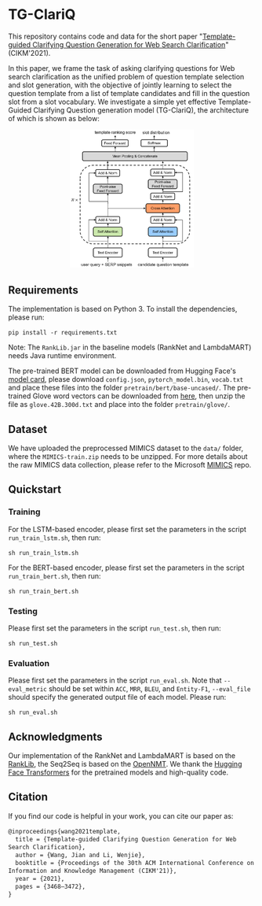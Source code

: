 # TG-ClariQ
This repository contains code and data for the short paper "[Template-guided Clarifying Question Generation for Web Search Clarification](https://iwangjian.github.io/pdf/CIKM2021.wang.pdf)" (CIKM'2021).

In this paper, we frame the task of asking clarifying questions for Web search clarification as the unified problem of question template selection and slot generation, with the objective of jointly learning to select the question template from a list of template candidates and fill in the question slot from a slot vocabulary. We investigate a simple yet effective Template-Guided Clarifying Question generation model (TG-ClariQ), the architecture of which is shown as below:
<p align="center">
<img src="fig/TG-ClariQ.png" width="50%" />
</p>


## Requirements
The implementation is based on Python 3. To install the dependencies, please run:
```
pip install -r requirements.txt
```
Note: The `RankLib.jar` in the baseline models (RankNet and LambdaMART) needs Java runtime environment.

The pre-trained BERT model can be downloaded from Hugging Face's [model card](https://huggingface.co/bert-base-uncased/tree/main), please download `config.json`, `pytorch_model.bin`, `vocab.txt` and place these files into the folder `pretrain/bert/base-uncased/`. The pre-trained Glove word vectors can be downloaded from [here](http://nlp.stanford.edu/data/glove.42B.300d.zip), then unzip the file as `glove.42B.300d.txt` and place into the folder `pretrain/glove/`.

## Dataset
We have uploaded the preprocessed MIMICS dataset to the `data/` folder, where the `MIMICS-train.zip` needs to be unzipped. For more details about the raw MIMICS data collection, please refer to the Microsoft [MIMICS](https://github.com/microsoft/MIMICS) repo.

## Quickstart

### Training
For the LSTM-based encoder, please first set the parameters in the script `run_train_lstm.sh`, then run:
```
sh run_train_lstm.sh
```
For the BERT-based encoder, please first set the parameters in the script `run_train_bert.sh`, then run:
```
sh run_train_bert.sh
```

### Testing
Please first set the parameters in the script `run_test.sh`, then run:
```
sh run_test.sh
```

### Evaluation
Please first set the parameters in the script `run_eval.sh`. Note that `--eval_metric` should be set within `ACC`, `MRR`, `BLEU`, and `Entity-F1`, `--eval_file` should specify the generated output file of each model. Please run:
```
sh run_eval.sh
```

## Acknowledgments
Our implementation of the RankNet and LambdaMART is based on the [RankLib](https://sourceforge.net/p/lemur/wiki/RankLib/), the Seq2Seq is based on the [OpenNMT](https://github.com/OpenNMT/OpenNMT-py). We thank the [Hugging Face Transformers](https://github.com/huggingface/transformers) for the pretrained models and high-quality code.


## Citation
If you find our code is helpful in your work, you can cite our paper as:
```
@inproceedings{wang2021template,
  title = {Template-guided Clarifying Question Generation for Web Search Clarification},
  author = {Wang, Jian and Li, Wenjie},
  booktitle = {Proceedings of the 30th ACM International Conference on Information and Knowledge Management (CIKM'21)},
  year = {2021},
  pages = {3468–3472},
}
```